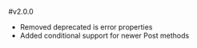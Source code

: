 #v2.0.0

- Removed deprecated is error properties
- Added conditional support for newer Post methods